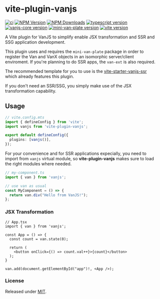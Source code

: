# vite-plugin-vanjs

[![ci](https://github.com/thednp/vite-plugin-vanjs/actions/workflows/ci.yml/badge.svg)](https://github.com/thednp/vite-plugin-vanjs/actions/workflows/ci.yml)
[![NPM Version](https://img.shields.io/npm/v/vite-plugin-vanjs.svg)](https://www.npmjs.com/package/vite-plugin-vanjs)
[![NPM Downloads](https://img.shields.io/npm/dm/vite-plugin-vanjs.svg)](http://npm-stat.com/charts.html?package=vite-plugin-vanjs)
[![typescript version](https://img.shields.io/badge/typescript-5.6.2-brightgreen)](https://www.typescriptlang.org/)
[![vanjs-core version](https://img.shields.io/badge/vanjs--core-1.5.2-brightgreen)](https://github.com/vanjs-org/van)
[![mini-van-plate version](https://img.shields.io/badge/mini--van--plate-0.6.1-brightgreen)](https://github.com/vanjs-org/mini-van-plate)
[![vite version](https://img.shields.io/badge/vite-6.0.5-brightgreen)](https://github.com/vitejs)

A Vite plugin for VanJS to simplify enable JSX transformation and SSR and SSG application development.

This plugin uses and requires the `mini-van-plate` package in order to register the Van and VanX objects in an isomorphic server/client enviroment. If you're planning to do SSR apps, the `van-ext` is also required.

The recommended template for you to use is the [vite-starter-vanjs-ssr](https://github.com/thednp/vite-starter-vanjs-ssr) which already features this plugin.

If you don't need an SSR/SSG, you simply make use of the JSX transformation capability.

## Usage

```ts
// vite.config.mts
import { defineConfig } from 'vite';
import vanjs from 'vite-plugin-vanjs';

export default defineConfig({
  plugins: [vanjs()],
});
```

For your convenience and for SSR applications expecially, you need to import from `vanjs` virtual module, so **vite-plugin-vanjs** makes sure to load the right modules where needed.

```ts
// my-component.ts
import { van } from 'vanjs';

// use van as usual
const MyComponent = () => {
  return van.div("Hello from VanJS!");
};
```


### JSX Transformation

```tsx
// App.tsx
import { van } from 'vanjs';

const App = () => {
  const count = van.state(0);

  return (
    <button onClick={() => count.val++}>{count}</button>
  );
}

van.add(document.getElementById("app")!, <App />);

```


### License
Released under [MIT](LICENSE).
